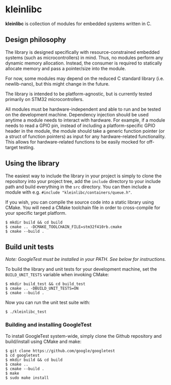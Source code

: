 # kleinlibc
**kleinlibc** is collection of modules for embedded systems written in C.

## Design philosophy
The library is designed specifically with resource-constrained embedded
systems (such as microcontrollers) in mind. Thus, no modules perform 
any dynamic memory allocation. Instead, the consumer is required to 
statically allocate memory and pass a pointer/size into the module.

For now, some modules may depend on the reduced C standard library 
(i.e. newlib-nano), but this might change in the future.

The library is intended to be platform-agnostic, but is currently 
tested primarily on STM32 microcontrollers.

All modules must be hardware-independent and able to run and be tested 
on the development machine. Dependency injection should be used anytime 
a module needs to interact with hardware. For example, if a module 
needs to read a GPIO pin, instead of including a platform-specific GPIO 
header in the module, the module should take a generic function pointer 
(or a struct of function pointers) as input for any hardware-related 
functionality. This allows for hardware-related functions to be easily 
mocked for off-target testing.

## Using the library
The easiest way to include the library in your project is simply to 
clone the repository into your project tree, add the `include` 
directory to your include path and build everything in the `src`
directory. You can then include a module with e.g. 
`#include "kleinlibc/containers/queue.h"`.

If you wish, you can compile the source code into a static library 
using CMake. You will need a CMake toolchain file in order to 
cross-compile for your specific target platform.

```
$ mkdir build && cd build
$ cmake .. -DCMAKE_TOOLCHAIN_FILE=stm32f410rb.cmake
$ cmake --build .
```

## Build unit tests
*Note: GoogleTest must be installed in your PATH. See below for 
instructions.*

To build the library and unit tests for your development machine, set 
the `BUILD_UNIT_TESTS` variable when invoking CMake:

```
$ mkdir build_test && cd build_test
$ cmake .. -DBUILD_UNIT_TESTS=ON
$ cmake --build .
```

Now you can run the unit test suite with:
```
$ ./kleinlibc_test
```

### Building and installing GoogleTest

To install GoogleTest system-wide, simply clone the Github repository
and build/install using CMake and make:

```
$ git clone https://github.com/google/googletest
$ cd googletest
$ mkdir build && cd build
$ cmake ..
$ cmake --build .
$ make
$ sudo make install
```